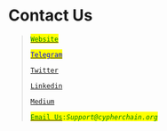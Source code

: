 # Contact Us



> [<mark style="color:green;">`Website`</mark>](https://cypherchain.org)
>
> [<mark style="color:blue;">`Telegram`</mark>](https://t.me/CypherBlockchain)
>
> [`Twitter`](https://twitter.com/cypher\_deploy)
>
> [`Linkedin`](https://www.linkedin.com/company/cypherchain)
>
> [`Medium`](https://medium.com/@cypher\_deploy)
>
> [<mark style="color:green;">`Email Us`</mark>](https://app.gitbook.com/u/8rIxkQURSESOgQKk8Fv9sSLurLD3)<mark style="color:green;">`:`</mark>_<mark style="color:green;">`Support@cypherchain.org`</mark>_
